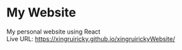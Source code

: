 # My Website

My personal website using React  
Live URL: https://xingruiricky.github.io/xingruirickyWebsite/
